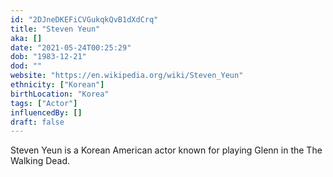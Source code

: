 ```yaml
---
id: "2DJneDKEFiCVGukqkQvB1dXdCrq"
title: "Steven Yeun"
aka: []
date: "2021-05-24T00:25:29"
dob: "1983-12-21"
dod: ""
website: "https://en.wikipedia.org/wiki/Steven_Yeun"
ethnicity: ["Korean"]
birthLocation: "Korea"
tags: ["Actor"]
influencedBy: []
draft: false
---
```


Steven Yeun is a Korean American actor known for playing Glenn in the The
Walking Dead.
